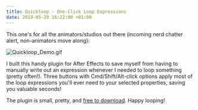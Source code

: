 ```yaml
---
title: Quickloop - One-Click Loop Expressions
date: 2019-05-20 16:22:00 +01:00
---
```


This one's for all the animators/studios out there (incoming nerd chatter alert, non-animators move along):

![Quickloop_Demo.gif](/uploads/Quickloop_Demo.gif)

I built this handy plugin for After Effects to save myself from having to manually write out an expression whenever I needed to loop something (pretty often!). Three buttons with Cmd/Shift/Alt-click options apply most of the loop expressions you'll ever need to your selected properties, saving you valuable seconds!

The plugin is small, pretty, and [free to download](https://gumroad.com/l/quickloop). Happy looping!